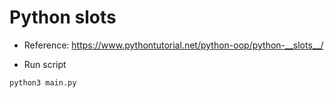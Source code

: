 # Python __slots__

- Reference: https://www.pythontutorial.net/python-oop/python-__slots__/

- Run script

```bash
python3 main.py
```
